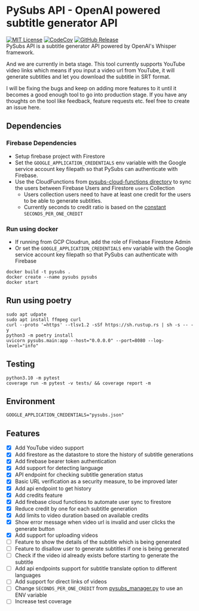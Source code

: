 # PySubs API - OpenAI powered subtitle generator API
[![MIT License](https://img.shields.io/badge/License-MIT-yellow.svg)](https://github.com/platoputhur/pysubs/blob/main/LICENSE)
[![CodeCov](https://codecov.io/gh/platoputhur/pysubs/branch/main/graph/badge.svg)](https://codecov.io/gh/platoputhur/pysubs)
[![GitHub Release](https://img.shields.io/github/v/release/platoputhur/pysubs)]()  
PySubs API  is a subtitle generator API powered by OpenAI's Whisper framework.

And we are currently in beta stage. This tool currently supports YouTube video links which means if you input a video url from YouTube, it will generate subtitles and let you download the subtitle in SRT format.

I will be fixing the bugs and keep on adding more features to it until it becomes a good enough tool to go into production stage.
If you have any thoughts on the tool like feedback, feature requests etc. feel free to create an issue here.

## Dependencies
### Firebase Dependencies
- Setup firebase project with Firestore
- Set the `GOOGLE_APPLICATION_CREDENTIALS` env variable with the Google service account key filepath so that PySubs can authenticate with Firebase.
- Use the CloudFunctions from [pysubs-cloud-functions directory](https://github.com/platoputhur/pysubs/tree/main/pysubs-cloud-functions) to sync the users between Firebase Users and Firestore `users` Collection
  - Users collection users need to have at least one credit for the users to be able to generate subtitles.
  - Currently seconds to credit ratio is based on the [constant](https://github.com/platoputhur/pysubs/blob/main/pysubs/utils/pysubs_manager.py#L24) `SECONDS_PER_ONE_CREDIT`
### Run using docker
- If running from GCP Cloudrun, add the role of Firebase Firestore Admin
- Or set the `GOOGLE_APPLICATION_CREDENTIALS` env variable with the Google service account key filepath so that PySubs can authenticate with Firebase
```shell
docker build -t pysubs .
docker create --name pysubs pysubs
docker start
```

## Run using poetry
```shell
sudo apt udpate
sudo apt install ffmpeg curl
curl --proto '=https' --tlsv1.2 -sSf https://sh.rustup.rs | sh -s -- -y
python3 -m poetry install
uvicorn pysubs.main:app --host="0.0.0.0" --port=8080 --log-level="info"
```

## Testing
```shell
python3.10 -m pytest
coverage run -m pytest -v tests/ && coverage report -m
```

## Environment
```dotenv
GOOGLE_APPLICATION_CREDENTIALS="pysubs.json"
```

## Features
- [x] Add YouTube video support
- [x] Add firestore as the datastore to store the history of subtitle generations
- [x] Add firebase bearer token authentication
- [x] Add support for detecting language
- [x] API endpoint for checking subtitle generation status
- [x] Basic URL verification as a security measure, to be improved later 
- [x] Add api endpoint to get history
- [x] Add credits feature
- [x] Add firebase cloud functions to automate user sync to firestore
- [x] Reduce credit by one for each subtitle generation
- [x] Add limits to video duration based on available credits
- [x] Show error message when video url is invalid and user clicks the generate button
- [x] Add support for uploading videos
- [ ] Feature to show the details of the subtitle which is being generated
- [ ] Feature to disallow user to generate subtitles if one is being generated
- [ ] Check if the video id already exists before starting to generate the subtitle
- [ ] Add api endpoints support for subtitle translate option to different languages
- [ ] Add support for direct links of videos
- [ ] Change `SECONDS_PER_ONE_CREDIT` from [pysubs_manager.py](https://github.com/platoputhur/pysubs/blob/main/pysubs/utils/pysubs_manager.py#L24) to use an ENV variable 
- [ ] Increase test coverage
